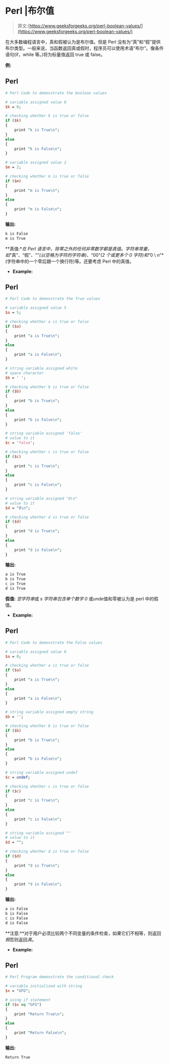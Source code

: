# Perl |布尔值

> 原文:[https://www.geeksforgeeks.org/perl-boolean-values/](https://www.geeksforgeeks.org/perl-boolean-values/)

在大多数编程语言中，真和假被认为是布尔值。但是 Perl 没有为“真”和“假”提供布尔类型。一般来说，当函数返回真或假时，程序员可以使用术语“布尔”。像条件语句(if，while 等。)将为标量值返回 true 或 false。

**例:**

## Perl

```perl
# Perl Code to demonstrate the boolean values

# variable assigned value 0
$k = 0;

# checking whether k is true or false
if ($k)
{
    print "k is True\n";
}
else
{
    print "k is False\n";
}

# variable assigned value 2
$m = 2;

# checking whether m is true or false
if ($m)
{
    print "m is True\n";
}
else
{
    print "m is False\n";
}
```

**输出:**

```perl
k is False
m is True
```

**真值:**在 Perl 语言中，除零之外的任何非零数字都是真值。字符串常量，如*“真”*、*“假”*、*“*”(以空格为字符的字符串)、*“00”*(2 个或更多个 0 字符)和*“0 \ n”*(字符串中的一个零后跟一个换行符)等。还要考虑 Perl 中的真值。

*   **Example:**

## Perl

```perl
# Perl Code to demonstrate the True values

# variable assigned value 5
$a = 5;

# checking whether a is true or false
if ($a)
{
    print "a is True\n";
}
else
{
    print "a is False\n";
}

# string variable assigned white
# space character
$b = ' ';

# checking whether b is true or false
if ($b)
{
    print "b is True\n";
}
else
{
    print "b is False\n";
}

# string variable assigned 'false'
# value to it
$c = 'false';

# checking whether c is true or false
if ($c)
{
    print "c is True\n";
}
else
{
    print "c is False\n";
}

# string variable assigned "0\n"
# value to it
$d = "0\n";

# checking whether d is true or false
if ($d)
{
    print "d is True\n";
}
else
{
    print "d is False\n";
}
```

**输出:**

```perl
a is True
b is True
c is True
d is True
```

**假值:** *空字符串*或 s *字符串包含单个数字 0* 或*unde*值和零被认为是 perl 中的假值。

*   **Example:**

## Perl

```perl
# Perl Code to demonstrate the False values

# variable assigned value 0
$a = 0;

# checking whether a is true or false
if ($a)
{
    print "a is True\n";
}
else
{
    print "a is False\n";
}

# string variable assigned empty string
$b = '';

# checking whether b is true or false
if ($b)
{
    print "b is True\n";
}
else
{
    print "b is False\n";
}

# string variable assigned undef
$c = undef;

# checking whether c is true or false
if ($c)
{
    print "c is True\n";
}
else
{
    print "c is False\n";
}

# string variable assigned ""
# value to it
$d = "";

# checking whether d is true or false
if ($d)
{
    print "d is True\n";
}
else
{
    print "d is False\n";
}
```

**输出:**

```perl
a is False
b is False
c is False
d is False
```

**注意:**对于用户必须比较两个不同变量的条件检查，如果它们不相等，则返回*假*否则返回*真*。

*   **Example:**

## Perl

```perl
# Perl Program demonstrate the conditional check

# variable initialized with string
$x = "GFG";

# using if statement
if ($x eq "GFG")
{
    print "Return True\n";
}
else
{
    print "Return False\n";
}
```

**输出:**

```perl
Return True
```